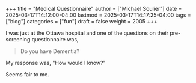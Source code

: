 +++
title = "Medical Questionnaire"
author = ["Michael Soulier"]
date = 2025-03-17T14:12:00-04:00
lastmod = 2025-03-17T14:17:25-04:00
tags = ["blog"]
categories = ["fun"]
draft = false
weight = 2005
+++

I was just at the Ottawa hospital and one of the questions on their pre-screening questionnaire was,

> Do you have Dementia?

My response was, "How would I know?"

Seems fair to me.
